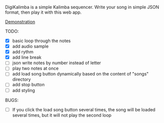 DigiKalimba is a simple Kalimba sequencer. Write your song in simple JSON format, then play it with this web app.

[Demonstration](https://youtu.be/d0ABdZJKyDs)

TODO:

- [x] basic loop through the notes
- [x] add audio sample
- [x] add rythm
- [x] add line break
- [ ] json write notes by number instead of letter
- [ ] play two notes at once
- [ ] add load song button dynamically based on the content of "songs" directory
- [ ] add stop button
- [ ] add styling

BUGS:

- [ ] If you click the load song button several times, the song will be loaded several times, but it will not play the second loop

